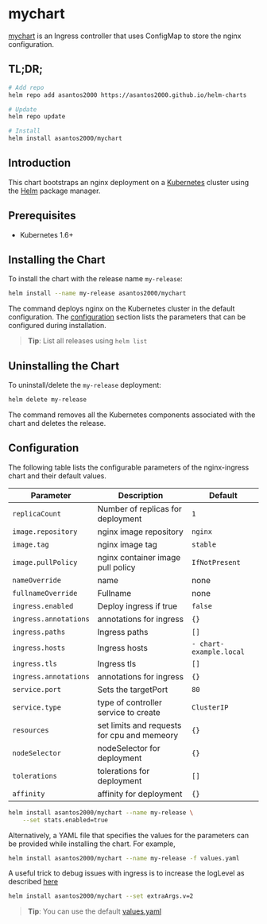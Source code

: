 # mychart

[mychart](https://github.com/kubernetes/ingress-nginx) is an Ingress controller that uses ConfigMap to store the nginx configuration.

## TL;DR;

```bash
# Add repo
helm repo add asantos2000 https://asantos2000.github.io/helm-charts

# Update
helm repo update

# Install
helm install asantos2000/mychart
```

## Introduction

This chart bootstraps an nginx deployment on a [Kubernetes](http://kubernetes.io) cluster using the [Helm](https://helm.sh) package manager.

## Prerequisites
  - Kubernetes 1.6+

## Installing the Chart

To install the chart with the release name `my-release`:

```bash
helm install --name my-release asantos2000/mychart
```

The command deploys nginx on the Kubernetes cluster in the default configuration. The [configuration](#configuration) section lists the parameters that can be configured during installation.

> **Tip**: List all releases using `helm list`

## Uninstalling the Chart

To uninstall/delete the `my-release` deployment:

```bash
helm delete my-release
```

The command removes all the Kubernetes components associated with the chart and deletes the release.

## Configuration

The following table lists the configurable parameters of the nginx-ingress chart and their default values.

Parameter | Description | Default
--- | --- | ---
`replicaCount` | Number of replicas for deployment | `1`
`image.repository` | nginx image repository | `nginx`
`image.tag` | nginx image tag | `stable`
`image.pullPolicy` | nginx container image pull policy | `IfNotPresent`
`nameOverride` | name | none
`fullnameOverride` | Fullname | none
`ingress.enabled` | Deploy ingress if true | `false`
`ingress.annotations` | annotations for ingress | `{}`
`ingress.paths` | Ingress paths | `[]`
`ingress.hosts` | Ingress hosts | `- chart-example.local`
`ingress.tls` | Ingress tls | `[]`
`ingress.annotations` | annotations for ingress | `{}`
`service.port` | Sets the targetPort | `80`
`service.type` | type of controller service to create | `ClusterIP`
`resources` | set limits and requests for cpu and memeory | `{}`
`nodeSelector` | nodeSelector for deployment | `{}`
`tolerations` | tolerations for deployment | `[]`
`affinity` | affinity for deployment | `{}`


```bash
helm install asantos2000/mychart --name my-release \
    --set stats.enabled=true
```

Alternatively, a YAML file that specifies the values for the parameters can be provided while installing the chart. For example,

```bash
helm install asantos2000/mychart --name my-release -f values.yaml
```

A useful trick to debug issues with ingress is to increase the logLevel
as described [here](https://github.com/kubernetes/ingress-nginx/blob/master/docs/troubleshooting.md#debug)

```bash
helm install asantos2000/mychart --set extraArgs.v=2
```
> **Tip**: You can use the default [values.yaml](values.yaml)
